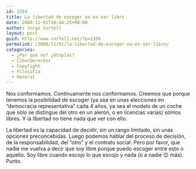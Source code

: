 ```yaml
---
id: 1354
title: La libertad de escoger no es ser libre
date: 2008-11-01T16:44:25+00:00
author: Jorge Cortell
layout: post
guid: http://www.cortell.net/?p=1358
permalink: /2008/11/01/la-libertad-de-escoger-no-es-ser-libre/
categories:
  - ¿Por qué no? ¿Utopías?
  - CiberDerechos
  - Copyfight
  - Filosofí­a
  - General
---
```

Nos conformamos. Contínuamente nos conformamos. Creemos que porque tenemos la posibilidad de escoger (ya sea en unas elecciones en &#8220;democracia representativa&#8221; cada 4 años, ya sea el modelo de un coche que sólo se distingue del otro en un alerón, o en licencias varias) somos libres. Y la libertad no tiene nada que ver con ello.

La libertad es la capacidad de decidir, sin un rango limitado, sin unas opciones preconcebidas. Luego podemos hablar del proceso de decisión, de la responsabilidad, del &#8220;otro&#8221; y el contrato social. Pero por favor, que nadie me vuelva a decir que soy libre porque puedo escoger entre esto o aquello. Soy libre cuando escojo lo que escojo y nada (o a nadie 😉 más). Punto.